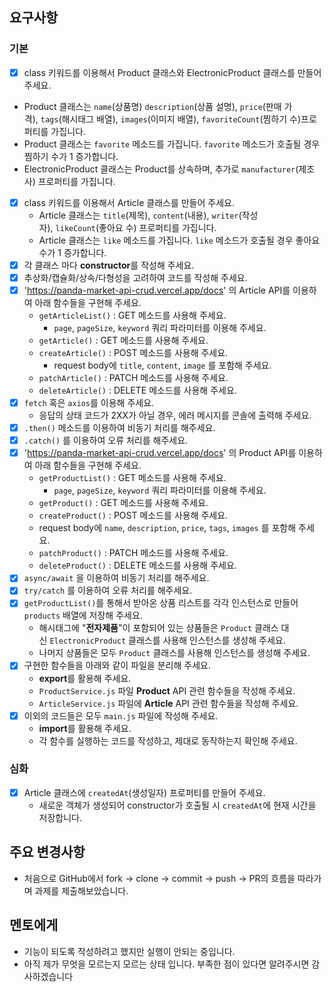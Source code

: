 ## 요구사항

### 기본
- [x]  class 키워드를 이용해서 Product 클래스와 ElectronicProduct 클래스를 만들어 주세요.
-  Product 클래스는 `name`(상품명) `description`(상품 설명), `price`(판매 가격), `tags`(해시태그 배열), `images`(이미지 배열), `favoriteCount`(찜하기 수)프로퍼티를 가집니다.
-  Product 클래스는 `favorite` 메소드를 가집니다. `favorite` 메소드가 호출될 경우 찜하기 수가 1 증가합니다.
- ElectronicProduct 클래스는 Product를 상속하며, 추가로 `manufacturer`(제조사) 프로퍼티를 가집니다.
- [x] class 키워드를 이용해서 Article 클래스를 만들어 주세요.
    - Article 클래스는 `title`(제목), `content`(내용), `writer`(작성자), `likeCount`(좋아요 수) 프로퍼티를 가집니다.
    - Article 클래스는 `like` 메소드를 가집니다. `like` 메소드가 호출될 경우 좋아요 수가 1 증가합니다.
- [x] 각 클래스 마다 **constructor**를 작성해 주세요.
- [x] 추상화/캡슐화/상속/다형성을 고려하여 코드를 작성해 주세요.
- [x]  'https://panda-market-api-crud.vercel.app/docs' 의 Article API를 이용하여 아래 함수들을 구현해 주세요.
    - `getArticleList()` : GET 메소드를 사용해 주세요.
        - `page`, `pageSize`, `keyword` 쿼리 파라미터를 이용해 주세요.
    - `getArticle()` : GET 메소드를 사용해 주세요.
    - `createArticle()` : POST 메소드를 사용해 주세요.
        - request body에 `title`, `content`, `image` 를 포함해 주세요.
    - `patchArticle()` : PATCH 메소드를 사용해 주세요.
    - `deleteArticle()` : DELETE 메소드를 사용해 주세요.
- [x] `fetch` 혹은 `axios`를 이용해 주세요.
    - 응답의 상태 코드가 2XX가 아닐 경우, 에러 메시지를 콘솔에 출력해 주세요.
- [x] `.then()` 메소드를 이용하여 비동기 처리를 해주세요.
- [x] `.catch()` 를 이용하여 오류 처리를 해주세요.
- [x]  'https://panda-market-api-crud.vercel.app/docs' 의 Product API를 이용하여 아래 함수들을 구현해 주세요.
    - `getProductList()` : GET 메소드를 사용해 주세요.
        - `page`, `pageSize`, `keyword` 쿼리 파라미터를 이용해 주세요.
    - `getProduct()` : GET 메소드를 사용해 주세요.
    - `createProduct()` : POST 메소드를 사용해 주세요.
    - request body에 `name`, `description`, `price`, `tags`, `images` 를 포함해 주세요.
    - `patchProduct()` : PATCH 메소드를 사용해 주세요.
    - `deleteProduct()` : DELETE 메소드를 사용해 주세요.
- [x] `async/await` 을 이용하여 비동기 처리를 해주세요.
- [x] `try/catch` 를 이용하여 오류 처리를 해주세요.
- [x] `getProductList()`를 통해서 받아온 상품 리스트를 각각 인스턴스로 만들어 `products` 배열에 저장해 주세요.
    - 해시태그에 "**전자제품**"이 포함되어 있는 상품들은 `Product` 클래스 대신 `ElectronicProduct` 클래스를 사용해 인스턴스를 생성해 주세요.
    - 나머지 상품들은 모두 `Product` 클래스를 사용해 인스턴스를 생성해 주세요.
- [x]  구현한 함수들을 아래와 같이 파일을 분리해 주세요.
    - **export**를 활용해 주세요.
    - `ProductService.js` 파일 **Product** API 관련 함수들을 작성해 주세요.
    - `ArticleService.js` 파일에 **Article** API 관련 함수들을 작성해 주세요.
- [x]  이외의 코드들은 모두 `main.js` 파일에 작성해 주세요.
    - **import**를 활용해 주세요.
    - 각 함수를 실행하는 코드를 작성하고, 제대로 동작하는지 확인해 주세요.

### 심화
- [x]  Article 클래스에 `createdAt`(생성일자) 프로퍼티를 만들어 주세요.
    - 새로운 객체가 생성되어 constructor가 호출될 시 `createdAt`에 현재 시간을 저장합니다.

## 주요 변경사항
- 처음으로 GitHub에서 fork → clone → commit → push → PR의 흐름을 따라가며 과제를 제출해보았습니다. 

## 멘토에게
- 기능이 되도록 작성하려고 했지만 실행이 안되는 중입니다.
- 아직 제가 무엇을 모르는지 모르는 상태 입니다. 부족한 점이 있다면 알려주시면 감사하겠습니다
